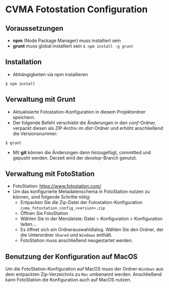 # CVMA Fotostation Configuration

## Voraussetzungen

* **npm** (Node Package Manager) muss installiert sein
* **grunt** muss global installiert sein ```$ npm install -g grunt```

## Installation

* Abhängigkeiten via npm installieren
```
$ npm install
```

## Verwaltung mit Grunt

* Aktualisierte Fotostation-Konfiguration in diesem Projektordner speichern.
* Der folgende Befehl verschiebt die Änderungen in den *conf*-Ordner, verpackt diesen als ZIP-Archiv im *dist*-Ordner und erhöht anschließend die Versionsnummer:
```
$ grunt
```
* Mit **git** können die Änderungen dann hinzugefügt, committed und gepusht werden. Derzeit wird der *develop*-Branch genutzt.

## Verwaltung mit FotoStation 

* FotoStation: https://www.fotostation.com/
* Um das konfigurierte Metadatenschema in FotoStation nutzen zu können, sind folgende Schritte nötig: 
    - Entpacken Sie die Zip-Datei der Fotostation-Konfiguration ```cvma_fotostation_config_<version>.zip``` 
    - Öffnen Sie FotoStation
    - Wählen Sie in der Menüleiste: Datei > Konfiguration > Konfiguration laden...
    - Es öffnet sich ein Ordnerauswahldialog. Wählen Sie den Ordner, der die Unterordner ```Shared``` und ```Windows``` enthält. 
    - FotoStation muss anschließend neugestartet werden.

## Benutzung der Konfiguration auf MacOS

Um die FotoStation-Konfiguration auf MacOS muss der Ordner ```Windows``` aus dem entpackten Zip-Verzeichnis zu ```Mac``` umbenannt werden. Anschließend kann FotoStation die Konfiguration auch auf MacOS nutzen.




